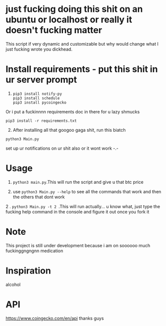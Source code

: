 # just fucking doing this shit on an ubuntu or localhost or really it doesn't fucking matter


This script if very dynamic and customizable but why would change what I just fucking wrote you dickhead. 



# Install requirements - put this shit in ur server prompt
1. 
    ```
    pip3 install notify-py
    pip3 install schedule
    pip3 install pycoingecko
    ```

Or i put a fuckinnnn requirements doc in there for u lazy shmucks 
```
pip3 install -r requirements.txt
```

2. After installing all that googoo gaga shit, run this biatch
```
python3 Main.py
```
set up ur notifications on ur shit also or it wont work -.-

# Usage
1. `python3 main.py`.This will run the script and give u that btc price

2. use `python3 Main.py --help` to see all the commands that work and then the others that dont work

2 . `python3 Main.py -t 2 `.This will run actually... u know what, just type the fucking help command in the console and figure it out once you fork it

 # Note
 This project is still under development because i am on soooooo much fuckinggngngnn medication

# Inspiration
alcohol

 # API
 https://www.coingecko.com/en/api
thanks guys
